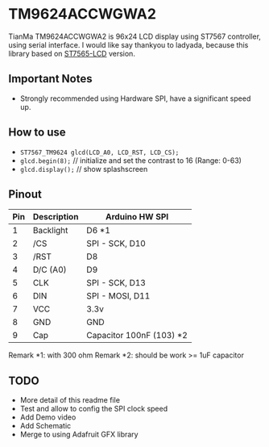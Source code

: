 # TM9624ACCWGWA2
TianMa TM9624ACCWGWA2 is 96x24 LCD display using ST7567 controller, using serial interface.
I would like say thankyou to ladyada, because this library based on [ST7565-LCD](https://github.com/adafruit/ST7565-LCD/) version.


## Important Notes
- Strongly recommended using Hardware SPI, have a significant speed up.


## How to use
* `ST7567_TM9624 glcd(LCD_A0, LCD_RST, LCD_CS);`
* `glcd.begin(8);` // initialize and set the contrast to 16 (Range: 0-63)
* `glcd.display();` // show splashscreen


## Pinout
| Pin | Description | Arduino HW SPI |
| --- | --- | --- |
| 1 | Backlight | D6 *1 |
| 2 | /CS | SPI - SCK, D10 |
| 3 | /RST | D8 |
| 4 | D/C (A0) | D9 |
| 5 | CLK | SPI - SCK, D13 |
| 6 | DIN | SPI - MOSI, D11 |
| 7 | VCC | 3.3v |
| 8 | GND | GND |
| 9 | Cap | Capacitor 100nF (103) *2 |

Remark \*1: with 300 ohm
Remark \*2: should be work >= 1uF capacitor


## TODO
- More detail of this readme file
- Test and allow to config the SPI clock speed
- Add Demo video
- Add Schematic
- Merge to using Adafruit GFX library
